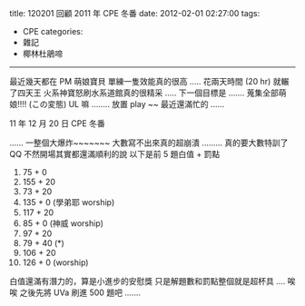 title: 120201 回顧 2011 年 CPE 冬番
date: 2012-02-01 02:27:00
tags:
- CPE
categories:
- 雜記
- 椰林杜鵑啼
---

最近幾天都在 PM 萌娘寶貝
單練一隻效能真的很高 ..... 花兩天時間 (20 hr) 就輾了四天王
火系神寶怒刷水系道館真的很精采 .....
下一個目標是 ....... 蒐集全部萌娘!!!! (この変態)
UL 嘛 ........ 放置 play \~\~
最近還滿忙的 ......

<!-- more -->

11 年 12 月 20 日 CPE 冬番

...... 一整個大爆炸\~\~\~\~\~\~\~
大數寫不出來真的超崩潰 ......... 真的要大數特訓了 QQ
不然開場其實都還滿順利的說
以下是前 5 題白值 + 罰點

1.  75 +  0
2. 155 + 20
3.  73 + 20
4. 135 +  0 (學弟耶 worship)
5. 117 + 20
6.  85 +  0 (神威 worship)
7.  97 + 20
8.  79 + 40 (*)
9. 106 + 20
10. 126 +  0 (worship)

白值還滿有潛力的，算是小進步的安慰獎
只是解題數和罰點整個就是超杯具 .... 唉唉
之後先將 UVa 刷進 500 題吧 .......